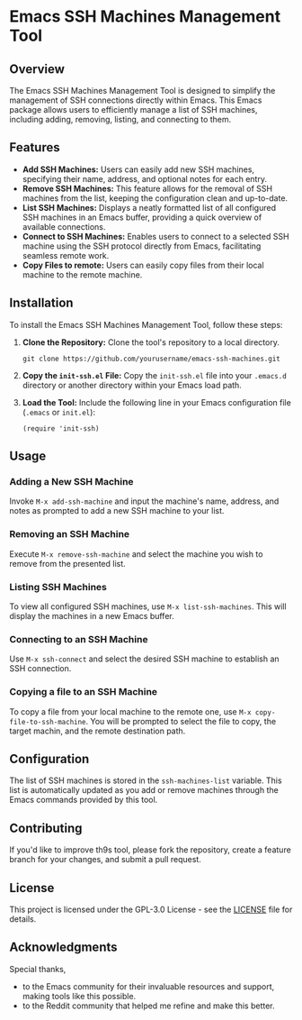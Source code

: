 # Emacs SSH Machines Management Tool

## Overview

The Emacs SSH Machines Management Tool is designed to simplify the management of SSH connections directly within Emacs. This Emacs package allows users to efficiently manage a list of SSH machines, including adding, removing, listing, and connecting to them.

## Features

- **Add SSH Machines:** Users can easily add new SSH machines, specifying their name, address, and optional notes for each entry.
- **Remove SSH Machines:** This feature allows for the removal of SSH machines from the list, keeping the configuration clean and up-to-date.
- **List SSH Machines:** Displays a neatly formatted list of all configured SSH machines in an Emacs buffer, providing a quick overview of available connections.
- **Connect to SSH Machines:** Enables users to connect to a selected SSH machine using the SSH protocol directly from Emacs, facilitating seamless remote work.
- **Copy Files to remote:** Users can easily copy files from their local machine to the remote machine.

## Installation

To install the Emacs SSH Machines Management Tool, follow these steps:

1. **Clone the Repository:**
    Clone the tool's repository to a local directory.
    ```shell
    git clone https://github.com/yourusername/emacs-ssh-machines.git
    ```

2. **Copy the `init-ssh.el` File:**
    Copy the `init-ssh.el` file into your `.emacs.d` directory or another directory within your Emacs load path.

3. **Load the Tool:**
    Include the following line in your Emacs configuration file (`.emacs` or `init.el`):
    ```elisp
    (require 'init-ssh)
    ```

## Usage

### Adding a New SSH Machine

Invoke `M-x add-ssh-machine` and input the machine's name, address, and notes as prompted to add a new SSH machine to your list.

### Removing an SSH Machine

Execute `M-x remove-ssh-machine` and select the machine you wish to remove from the presented list.

### Listing SSH Machines

To view all configured SSH machines, use `M-x list-ssh-machines`. This will display the machines in a new Emacs buffer.

### Connecting to an SSH Machine

Use `M-x ssh-connect` and select the desired SSH machine to establish an SSH connection.

### Copying a file to an SSH Machine

To copy a file from your local machine to the remote one, use `M-x copy-file-to-ssh-machine`. You will be prompted to select the file to copy, the target machin, and the remote destination path.

## Configuration

The list of SSH machines is stored in the `ssh-machines-list` variable. This list is automatically updated as you add or remove machines through the Emacs commands provided by this tool.

## Contributing

If you'd like to improve th9s tool, please fork the repository, create a feature branch for your changes, and submit a pull request.

## License

This project is licensed under the GPL-3.0 License - see the [LICENSE](LICENSE) file for details.

## Acknowledgments

Special thanks,

- to the Emacs community for their invaluable resources and support, making tools like this possible.
- to the Reddit community that helped me refine and make this better.
